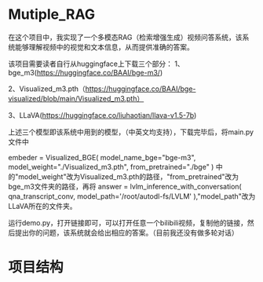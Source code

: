 # Mutiple_RAG
在这个项目中，我实现了一个多模态RAG（检索增强生成）视频问答系统，该系统能够理解视频中的视觉和文本信息，从而提供准确的答案。

该项目需要读者自行从huggingface上下载三个部分：
1、bge_m3(https://huggingface.co/BAAI/bge-m3/)

2、Visualized_m3.pth（https://huggingface.co/BAAI/bge-visualized/blob/main/Visualized_m3.pth）

3、LLaVA(https://huggingface.co/liuhaotian/llava-v1.5-7b) 

上述三个模型即该系统中用到的模型，（中英文均支持），下载完毕后，将main.py文件中

embeder = Visualized_BGE(
        model_name_bge="bge-m3",
        model_weight="./Visualized_m3.pth",
        from_pretrained="./bge"
    )
中的"model_weight"改为Visualized_m3.pth的路径，"from_pretrained"改为bge_m3文件夹的路径，再将
answer = lvlm_inference_with_conversation(
        qna_transcript_conv,
        model_path='/root/autodl-fs/LVLM'
    ),"model_path"改为LLaVA所在的文件夹。

运行demo.py，打开链接即可，可以打开任意一个bilibili视频，复制他的链接，然后提出你的问题，该系统就会给出相应的答案。（目前我还没有做多轮对话）

# 项目结构
